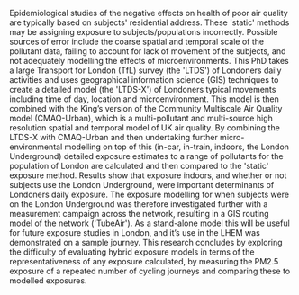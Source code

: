 Epidemiological studies of the negative effects on health of poor air quality are typically based on subjects' residential address. These 'static' methods may be assigning exposure to subjects/populations incorrectly. Possible sources of error include the coarse spatial and temporal scale of the pollutant data, failing to account for lack of movement of the subjects, and not adequately modelling the effects of microenvironments. This PhD takes a large Transport for London (TfL) survey (the 'LTDS') of Londoners daily activities and uses geographical information science (GIS) techniques to create a detailed model (the 'LTDS-X') of Londoners typical movements including time of day, location and microenvironment. This model is then combined with the King’s version of the Community Multiscale Air Quality model (CMAQ-Urban), which is a multi-pollutant and multi-source high resolution spatial and temporal model of UK air quality. By combining the LTDS-X with CMAQ-Urban and then undertaking further micro-environmental modelling on top of this (in-car, in-train, indoors, the London Underground) detailed exposure estimates to a range of pollutants for the population of London are calculated and then compared to the 'static' exposure method. Results show that exposure indoors, and whether or not subjects use the London Underground, were important determinants of Londoners daily exposure. The exposure modelling for when subjects were on the London Underground was therefore investigated further with a measurement campaign across the network, resulting in a GIS routing model of the network ('TubeAir'). As a stand-alone model this will be useful for future exposure studies in London, and it’s use in the LHEM was demonstrated on a sample journey. This research concludes by exploring the difficulty of evaluating hybrid exposure models in terms of the representativeness of any exposure calculated, by measuring the PM2.5 exposure of a repeated number of cycling journeys and comparing these to modelled exposures.
